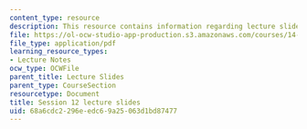```yaml
---
content_type: resource
description: This resource contains information regarding lecture slide 12.
file: https://ol-ocw-studio-app-production.s3.amazonaws.com/courses/14-581-international-economics-i-spring-2013/68a6cdc2296eedc69a25063d1bd87477_MIT14_581S13_Lecslides12.pdf
file_type: application/pdf
learning_resource_types:
- Lecture Notes
ocw_type: OCWFile
parent_title: Lecture Slides
parent_type: CourseSection
resourcetype: Document
title: Session 12 lecture slides
uid: 68a6cdc2-296e-edc6-9a25-063d1bd87477
---
```

